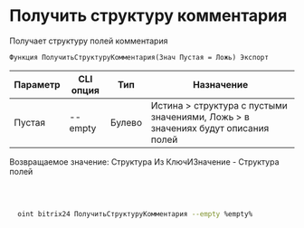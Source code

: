 ﻿---
sidebar_position: 9
---

# Получить структуру комментария
 Получает структуру полей комментария



`Функция ПолучитьСтруктуруКомментария(Знач Пустая = Ложь) Экспорт`

  | Параметр | CLI опция | Тип | Назначение |
  |-|-|-|-|
  | Пустая | --empty | Булево | Истина > структура с пустыми значениями, Ложь > в значениях будут описания полей |

  
  Возвращаемое значение:   Структура Из КлючИЗначение - Структура полей

<br/>




	


```sh title="Пример команды CLI"
    
  oint bitrix24 ПолучитьСтруктуруКомментария --empty %empty%

```


